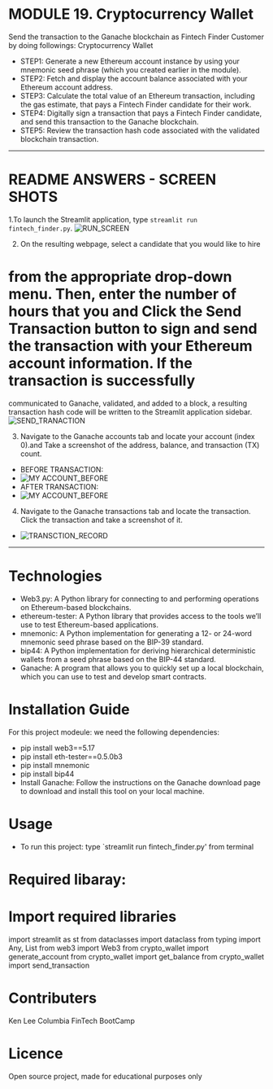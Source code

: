 # MODULE 19. Cryptocurrency Wallet
Send the transaction to the Ganache blockchain as Fintech Finder Customer by doing followings:
Cryptocurrency Wallet
* STEP1: Generate a new Ethereum account instance by using your mnemonic seed phrase (which you created earlier in the module).
* STEP2: Fetch and display the account balance associated with your Ethereum account address.
* STEP3: Calculate the total value of an Ethereum transaction, including the gas estimate, that pays a Fintech Finder candidate for their work.
* STEP4: Digitally sign a transaction that pays a Fintech Finder candidate, and send this transaction to the Ganache blockchain.
* STEP5: Review the transaction hash code associated with the validated blockchain transaction.
_____________________________________________________
# README ANSWERS - SCREEN SHOTS
1.To launch the Streamlit application, type `streamlit run fintech_finder.py`.
![RUN_SCREEN](https://github.com/klee08/module_challenges/blob/main/Module19_Challenge/Images/0_run.png)

2. On the resulting webpage, select a candidate that you would like to hire
# from the appropriate drop-down menu. Then, enter the number of hours that you and Click the Send Transaction button to sign and send the transaction with your Ethereum account information. If the transaction is successfully
communicated to Ganache, validated, and added to a block, a resulting transaction hash code will be written to the Streamlit application sidebar.
![SEND_TRANACTION](https://github.com/klee08/module_challenges/blob/main/Module19_Challenge/Images/2_send_wage_hash_generated.png)

3. Navigate to the Ganache accounts tab and locate your account (index 0).and Take a screenshot of the address, balance, and transaction (TX) count.
- BEFORE TRANSACTION:
- ![MY ACCOUNT_BEFORE](https://github.com/klee08/module_challenges/blob/main/Module19_Challenge/Images/1_before_transfer.png)
- AFTER TRANSACTION:
- ![MY ACCOUNT_BEFORE](https://github.com/klee08/module_challenges/blob/main/Module19_Challenge/Images/3_4ETH_deducted.png)

4.  Navigate to the Ganache transactions tab and locate the transaction. Click the transaction and take a screenshot of it.
- ![TRANSCTION_RECORD](https://github.com/klee08/module_challenges/blob/main/Module19_Challenge/Images/4_TRANSACTION_RECORD.png)

_____________________________________________________
# Technologies
- Web3.py: A Python library for connecting to and performing operations on Ethereum-based blockchains.
- ethereum-tester: A Python library that provides access to the tools we’ll use to test Ethereum-based applications.
- mnemonic: A Python implementation for generating a 12- or 24-word mnemonic seed phrase based on the BIP-39 standard.
- bip44: A Python implementation for deriving hierarchical deterministic wallets from a seed phrase based on the BIP-44 standard.
- Ganache: A program that allows you to quickly set up a local blockchain, which you can use to test and develop smart contracts.
  
# Installation Guide
For this project modeule: we need the following dependencies:
- pip install web3==5.17
- pip install eth-tester==0.5.0b3
- pip install mnemonic
- pip install bip44
- Install Ganache: Follow the instructions on the Ganache download page to download and install this tool on your local machine.
# Usage
- To run this project: type `streamlit run fintech_finder.py' from terminal

# Required libaray: 
# Import required libraries
import streamlit as st
from dataclasses import dataclass
from typing import Any, List
from web3 import Web3
from crypto_wallet import generate_account
from crypto_wallet import get_balance
from crypto_wallet import send_transaction

# Contributers
Ken Lee
Columbia FinTech BootCamp
# Licence
Open source project, made for educational purposes only
